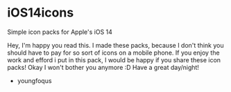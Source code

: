 # iOS14icons
Simple icon packs for Apple's iOS 14

Hey, I'm happy you read this. I made these packs, because I don't think you should have to pay for so sort of icons on a mobile phone. 
If you enjoy the work and efford i put in this pack, I would be happy if you share these icon packs! Okay I won't bother you
anymore :D Have a great day/night!

- youngfoqus
